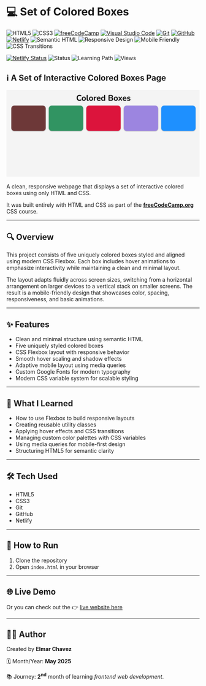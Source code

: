 # 💻 Set of Colored Boxes

![HTML5](https://img.shields.io/badge/HTML5-E34F26?style=for-the-badge&logo=html5&logoColor=white)
![CSS3](https://img.shields.io/badge/CSS3-1572B6?style=for-the-badge&logo=css3&logoColor=white)
[![freeCodeCamp](https://img.shields.io/badge/freeCodeCamp-27273D?style=for-the-badge&logo=freecodecamp&logoColor=white)](https://www.freecodecamp.org/)
[![Visual Studio Code](https://img.shields.io/badge/VS%20Code-007ACC?style=for-the-badge&logo=visual-studio-code&logoColor=white)](https://code.visualstudio.com/)
[![Git](https://img.shields.io/badge/Git-F05032?style=for-the-badge&logo=git&logoColor=white)](https://git-scm.com/)
[![GitHub](https://img.shields.io/badge/GitHub-181717?style=for-the-badge&logo=github&logoColor=white)](https://github.com/)
[![Netlify](https://img.shields.io/badge/Netlify-00C7B7?style=for-the-badge&logo=netlify&logoColor=white)](https://www.netlify.com/)
![Semantic HTML](https://img.shields.io/badge/Semantic%20HTML-ff9800?style=for-the-badge)
![Responsive Design](https://img.shields.io/badge/Responsive%20Design-2196F3?style=for-the-badge&logo=responsive&logoColor=white)
![Mobile Friendly](https://img.shields.io/badge/Mobile%20Friendly-%E2%9C%85-1E293B?style=for-the-badge&logo=responsive-design&logoColor=white)
![CSS Transitions](https://img.shields.io/badge/CSS%20Transitions-%231572B6?style=for-the-badge&logo=css3&logoColor=white)

[![Netlify Status](https://api.netlify.com/api/v1/badges/8072cb4f-1988-492f-8623-09842d7bc848/deploy-status)](https://set-of-colored-boxes-fcc-jiro.netlify.app/)
![Status](https://img.shields.io/badge/status-complete-brightgreen)
![Learning Path](https://img.shields.io/badge/learning%20path-month%202-blue)
![Views](https://visitor-badge.laobi.icu/badge?page_id=CodingWithJiro.freecodecamp-css-set-of-colored-boxes&left_text=repo%20views)

## ℹ️ A Set of Interactive Colored Boxes Page

![Screenshot of the project](./screenshot.png)

A clean, responsive webpage that displays a set of interactive colored boxes using only HTML and CSS.

It was built entirely with HTML and CSS as part of the [**freeCodeCamp.org**](https://www.freecodecamp.org/learn/full-stack-developer/) CSS course.

---

## 🔍 Overview

This project consists of five uniquely colored boxes styled and aligned using modern CSS Flexbox. Each box includes hover animations to emphasize interactivity while maintaining a clean and minimal layout.

The layout adapts fluidly across screen sizes, switching from a horizontal arrangement on larger devices to a vertical stack on smaller screens. The result is a mobile-friendly design that showcases color, spacing, responsiveness, and basic animations.

---

## ✨ Features

- Clean and minimal structure using semantic HTML
- Five uniquely styled colored boxes
- CSS Flexbox layout with responsive behavior
- Smooth hover scaling and shadow effects
- Adaptive mobile layout using media queries
- Custom Google Fonts for modern typography
- Modern CSS variable system for scalable styling

---

## 🧠 What I Learned

- How to use Flexbox to build responsive layouts
- Creating reusable utility classes
- Applying hover effects and CSS transitions
- Managing custom color palettes with CSS variables
- Using media queries for mobile-first design
- Structuring HTML5 for semantic clarity

---

## 🛠️ Tech Used

- HTML5
- CSS3
- Git
- GitHub
- Netlify

---

## 🚀 How to Run

1. Clone the repository
2. Open `index.html` in your browser

---

## 🌐 Live Demo

Or you can check out the 👉 [live website here](https://set-of-colored-boxes-fcc-jiro.netlify.app/)

---

## 🧑‍💻 Author

Created by **Elmar Chavez**

🗓️ Month/Year: **May 2025**

📚 Journey: **2<sup>nd</sup>** month of learning _frontend web development_.
